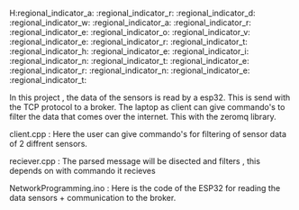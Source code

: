 H:regional_indicator_a: :regional_indicator_r: :regional_indicator_d: :regional_indicator_w: :regional_indicator_a: :regional_indicator_r: :regional_indicator_e:   :regional_indicator_o: :regional_indicator_v: :regional_indicator_e: :regional_indicator_r:   :regional_indicator_t: :regional_indicator_h: :regional_indicator_e:   :regional_indicator_i: :regional_indicator_n: :regional_indicator_t: :regional_indicator_e: :regional_indicator_r: :regional_indicator_n: :regional_indicator_e: :regional_indicator_t: 


In this project , the data of the sensors is read by a esp32. This is send with the TCP protocol to a broker. The laptop as client can give commando's to filter the data that comes over the internet. This with the zeromq library.

client.cpp : Here the user can give commando's for filtering of sensor data of 2 diffrent sensors.

reciever.cpp : The parsed message will be disected and filters , this depends on with commando it recieves

NetworkProgramming.ino : Here is the code of the ESP32 for reading the data sensors + communication to the broker. 
